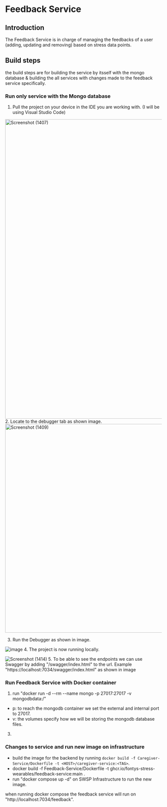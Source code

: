 ﻿# Feedback Service
 
 ## Introduction
 The Feedback Service is in charge of managing the feedbacks of a user (adding, updating and removing) based on stress data points.

## Build steps
the build steps are for building the service by itsself with the mongo database & building the all services with changes made to the feedback service specifically.

### Run only service with the Mongo database
1. Pull the project on your device in the IDE you are working with. (I will be using Visual Studio Code)

<img width="960" alt="Screenshot (1407)" src="https://user-images.githubusercontent.com/78371221/209117837-4cff223b-bf0f-41cc-b64c-ce6a9427d196.png">
2.  Locate to the debugger tab as shown image.

<img width="669" alt="Screenshot (1409)" src="https://user-images.githubusercontent.com/78371221/209118235-fb1420b7-406c-480d-b883-cdd9a60387be.png">

3.  Run the Debugger as shown in image.

![image](https://user-images.githubusercontent.com/78371221/209118659-a9604324-0d54-4647-a63b-67d3fd3fefe1.png)
4.  The project is now running locally. 

![Screenshot (1414)](https://user-images.githubusercontent.com/78371221/209119018-271e6929-beca-44ba-b4fc-5994f98d4f6b.png)
5.  To be able to see the endpoints we can use Swagger by adding "/swagger/index.html" to the url. Example "https://localhost:7034/swagger/index.html" as shown in image

### Run Feedback Service with Docker container
1. run "docker run -d --rm --name mongo -p 27017:27017 -v mongodbdata:/" 
  - p: to reach the mongodb container we set the external and internal port to 27017.
  - v: the volumes specify how we will be storing the mongodb database files.
3. 

### Changes to service and run new image on infrastructure 
- build the image for the backend by running `docker build -f Caregiver-Service/Dockerfile -t <HOST>/caregiver-service:<TAG>`.
- docker build -f Feedback-Service/Dockerfile -t ghcr.io/fontys-stress-wearables/feedback-service:main .
- run "docker compose up -d" on SWSP Infrastructure to run the new image.



when running docker compose the feedback service will run on "http://localhost:7034/feedback".

